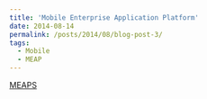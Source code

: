 ```yaml
---
title: 'Mobile Enterprise Application Platform'
date: 2014-08-14
permalink: /posts/2014/08/blog-post-3/
tags:
  - Mobile
  - MEAP
---
```


[MEAPS](http://blogsfest.blogspot.com/2016/06/que-son-las-mobile-enterprise.html)